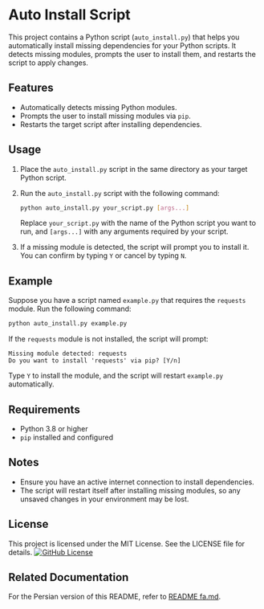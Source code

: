 # Auto Install Script

This project contains a Python script (`auto_install.py`) that helps you automatically install missing dependencies for your Python scripts. It detects missing modules, prompts the user to install them, and restarts the script to apply changes.

## Features

- Automatically detects missing Python modules.
- Prompts the user to install missing modules via `pip`.
- Restarts the target script after installing dependencies.

## Usage

1. Place the `auto_install.py` script in the same directory as your target Python script.
2. Run the `auto_install.py` script with the following command:

    ```bash
    python auto_install.py your_script.py [args...]
    ```

    Replace `your_script.py` with the name of the Python script you want to run, and `[args...]` with any arguments required by your script.

3. If a missing module is detected, the script will prompt you to install it. You can confirm by typing `Y` or cancel by typing `N`.

## Example

Suppose you have a script named `example.py` that requires the `requests` module. Run the following command:

```bash
python auto_install.py example.py
```

If the `requests` module is not installed, the script will prompt:

```
Missing module detected: requests
Do you want to install 'requests' via pip? [Y/n]
```

Type `Y` to install the module, and the script will restart `example.py` automatically.

## Requirements

- Python 3.8 or higher
- `pip` installed and configured

## Notes

- Ensure you have an active internet connection to install dependencies.
- The script will restart itself after installing missing modules, so any unsaved changes in your environment may be lost.

## License

This project is licensed under the MIT License. See the LICENSE file for details. [![GitHub License](https://img.shields.io/github/license/mr0miner/Auto-Install-Script)](https://github.com/mr0miner/Auto-Install-Script/blob/main/LICENSE)

## Related Documentation

For the Persian version of this README, refer to [README fa.md](./README%20fa.md).